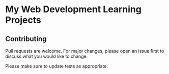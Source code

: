# My Web Development Learning Projects

## Contributing

Pull requests are welcome. For major changes, please open an issue first to discuss what you would like to change.

Please make sure to update tests as appropriate.
